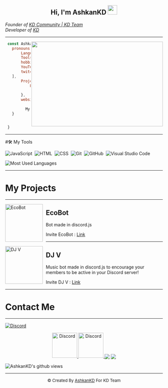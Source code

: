 <div align="center">
<h2> Hi, I'm AshkanKD
<img src="https://emojipedia-us.s3.dualstack.us-west-1.amazonaws.com/thumbs/160/apple/76/waving-hand-sign_emoji-modifier-fitzpatrick-type-1-2_1f44b-1f3fb_1f3fb.png" width="30">
</h2>
</div>
<em>Founder of <a href="https://kdteam.ir/">KD Community | KD Team</a></em></br>
<em>Developer of <a href="https://github.com/kdteam-ir">KD</a></em></br>

---------------------
<img align="right" src="https://github.com/abhisheknaiidu/abhisheknaiidu/raw/master/code.gif?raw=true" width="420" height="270" />


 ```js
  const Ashkan = {
  	pronouns: ['AshkanKD', 'Ashkan', 'KD', 'Ashkan Parsa'],
    	Languages: ['Javascript', 'python', 'lua', 'CSS', 'HTML'],
    	Tools: ['VSCode', 'SV', 'Node', 'Discord.jS', 'Python 3.10'],
    	hobbies:[
	    YouTube: true
	    twitch: true
	],  
    	Projects: {
            EcoBot: "a Bot Created for Discor",
    	      DJ V: "a Music Bot Created for Discord"
    	},
    	websites: {
    	      KD Community | KD Team: "http://kdteam.ir",
 	      My WebSite: "https://AshkanKD.github.io",
	}


  }
```

---------------------
#🛠️ My Tools
</hr>

![JavaScript](https://img.shields.io/badge/-JavaScript-05122A?style=flat&logo=javascript)&nbsp;
![HTML](https://img.shields.io/badge/-HTML-05122A?style=flat&logo=HTML5)&nbsp;
![CSS](https://img.shields.io/badge/-CSS-05122A?style=flat&logo=CSS3&logoColor=1572B6)&nbsp;
![Git](https://img.shields.io/badge/-Git-05122A?style=flat&logo=git)&nbsp;
![GitHub](https://img.shields.io/badge/-GitHub-05122A?style=flat&logo=github)&nbsp;
![Visual Studio Code](https://img.shields.io/badge/-Visual%20Studio%20Code-05122A?style=flat&logo=visual-studio-code&logoColor=007ACC)&nbsp;

<!-- 
<table>
    </td>
            <td align="center" width="128">
        <img src="https://img.shields.io/badge/-JavaScript-05122A?style=flat&logo=javascript" width="48" height="48"/>
      <br>JavaScript
    </td>
                <td align="center" width="128">
        <img src="https://i.imgur.com/4pIzF9V.png" width="70" height="48"/>
      <br>py
</td>
           <td align="center" width="128">
        <img src="https://img.shields.io/badge/-Nodejs-43853d?style=flat-square&logo=Node.js&logoColor=white" width="48" height="48"/>
      <br>node.js
    </td>
                <td align="center" width="128">
        <img src="https://img.shields.io/badge/-NPM-CB3837?style=flat-square&logo=npm&logoColor=white" width="70" height="48"/>
      <br>npm
  <tr>
    <td align="center" width="128">
        <img src="https://img.shields.io/badge/-Visual%20Studio%20Code-05122A?style=flat&logo=visual-studio-code&logoColor=007ACC" width="48" height="48"/>
      <br>Visual Studio Code
    </td>
        <td align="center" width="128">
        <img src="https://discord.js.org/static/logo-square.png" width="48" height="48"/>
      <br>Discord.js
    </td>
        </td>
                <td align="center" width="128">
        <img src="https://upload.wikimedia.org/wikipedia/commons/thumb/3/38/HTML5_Badge.svg/600px-HTML5_Badge.svg.png" width="48" height="48"/>
      <br>HTML5
    </td>
                    <td align="center" width="128">
        <img src="https://www.seekpng.com/png/full/141-1415372_css3-icon-png.png" width="48" height="48"/>
      <br>CSS3
    </td>
    </tr>
    </table> -->


![Most Used Languages](https://github-readme-stats.vercel.app/api/top-langs/?username=AshkanKD&layout=compact&theme=radical)

---------------------

# My Projects

---

<img width="120" height="120" align="left" style="float: left; margin: 0 10px 0 0;" alt="EcoBot" src="https://cdn.discordapp.com/attachments/849213611531567125/849213669216616468/mod-0_1.png">  

##  EcoBot
Bot made in discord.js

Invite EcoBot : <a href="https://discord.com/api/oauth2/authorize?client_id=835570872806014996&permissions=401768256&scope=bot%20applications.commands">Link</a>

---

<img width="120" height="120" align="left" style="float: left; margin: 0 10px 0 0;" alt="DJ V" src="https://cdn.discordapp.com/attachments/849213521735974912/849213597481041920/RIng_bot.png">  

##  DJ V
Music bot  made in discord.js to encourage your members to be active in your Discord server!

Invite DJ V : <a href="https://discord.com/api/oauth2/authorize?client_id=836023757805715477&permissions=234253376&scope=bot%20applications.commands">Link</a>

---

# Contact Me

---------------------

<div align="center">
</div>
<a href=""><img src="https://discord.c99.nl/widget/theme-3/834906244786814976.png" alt="Discord"</a><br>
<p align="center">
<a href="https://discord.gg/uUqneWgUnc">
    <img src="https://user-images.githubusercontent.com/59381835/92191514-d649ad80-ee18-11ea-9bc4-e95c7a122a99.png" alt="Discord" width="80"/>
  </a>
<a href="https://www.youtube.com/channel/">
    <img src="https://user-images.githubusercontent.com/59381835/92191346-676c5480-ee18-11ea-8240-e416eb1a5b5d.png" alt="Discord" width="80"/>
  </a>
<a href="https://instagram.com/kdteam.ir" target="blank"><img align="center" src="https://img.icons8.com/fluent/48/000000/instagram-new.png"/></a>
<a href="support@kdteam.ir" target="blank"><img align="center" src="https://img.icons8.com/fluent/48/000000/gmail.png"/></a>
</p>
<img align="center" src="https://gpvc.arturio.dev/AshkanKD" alt="AshkanKD's github views" />

---------------------

<div align="center"><font size="2px;"> © Created By <a href="https://github.com/AshkanKD">AshkanKD</a> For <a>KD Team</a></font></div>
